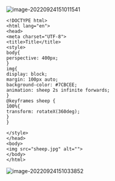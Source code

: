 ![image-20220924151011541](https://manv-typora.oss-cn-hangzhou.aliyuncs.com/typora-imgimage-20220924151011541.png)

```
<!DOCTYPE html>
<html lang="en">
<head>
<meta charset="UTF-8">
<title>Title</title>
<style>
body{
perspective: 400px;
}
img{
display: block;
margin: 100px auto;
background-color: #7CBCEE;
animation: sheep 2s infinite forwards;
}
@keyframes sheep {
100%{
transform: rotateX(360deg);
}
}

</style>
</head>
<body>
<img src="sheep.jpg" alt="">
</body>
</html>
```

![image-20220924151033852](https://manv-typora.oss-cn-hangzhou.aliyuncs.com/typora-imgimage-20220924151033852.png)